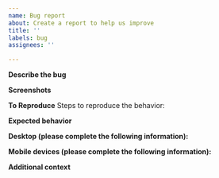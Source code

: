```yaml
---
name: Bug report
about: Create a report to help us improve
title: ''
labels: bug
assignees: ''

---
```


<!-- Use Discussions to ask a question https://github.com/MrGreensWorkshop/MrGreen-JekyllTheme/discussions -->
<!-- Watch Mr. Green theme tutorials playlist on YouTube https://www.youtube.com/watch?v=Tz5iWWX0WD4&list=PLAymxPbYHgl-fFy5can7uZBMJtFWVcphD -->
<!-- and make sure it's a real bug. -->
<!-- Please make sure all fields are filled in, otherwise the issue will be closed automatically. -->

**Describe the bug**
<!-- A clear and concise description of what the bug is. -->

**Screenshots**
<!-- If applicable, add screenshots to help explain your problem. -->

**To Reproduce**
Steps to reproduce the behavior:
<!-- 
1. Go to '...'
2. Click on '....'
3. Scroll down to '....'
4. See error
-->

**Expected behavior**
<!-- A clear and concise description of what you expected to happen. -->

**Desktop (please complete the following information):**
<!--
 - OS: [e.g. iOS]
 - Browser [e.g. chrome, safari]
 - Version [e.g. 22]
-->

**Mobile devices (please complete the following information):**
<!--
 - Device: [e.g. iPhone6]
 - OS: [e.g. iOS8.1]
 - Browser [e.g. stock browser, safari]
 - Version [e.g. 22]
-->

**Additional context**
<!-- Add any other context about the problem here. -->
